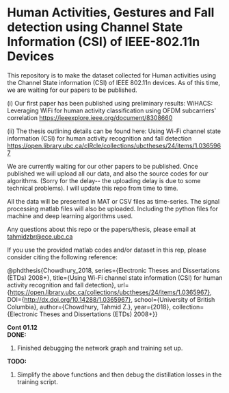 # Human Activities, Gestures and Fall detection using Channel State Information (CSI) of IEEE-802.11n Devices
This repository is to make the dataset collected for Human activities using the Channel State information (CSI) of IEEE 802.11n devices. 
As of this time, we are waiting for our papers to be published. 

(i) Our first paper has been published using preliminary results:
WiHACS: Leveraging WiFi for human activity classification using OFDM subcarriers' correlation
https://ieeexplore.ieee.org/document/8308660

(ii) The thesis outlining details can be found here:
Using Wi-Fi channel state information (CSI) for human activity recognition and fall detection
https://open.library.ubc.ca/cIRcle/collections/ubctheses/24/items/1.0365967

We are currently waiting for our other papers to be published. Once published we will upload all our data, and also the source codes for our algorithms. (Sorry for the delay-- the uploading delay is due to some technical problems). I will update this repo from time to time.

All the data will be presented in MAT or CSV files as time-series. The signal processing matlab files will also be uploaded. Including the python files for machine and deep learning algorithms used.

Any questions about this repo or the papers/thesis, please email at tahmidzbr@ece.ubc.ca

If you use the provided matlab codes and/or dataset in this rep, please consider citing the following reference:
 
 @phdthesis{Chowdhury_2018, series={Electronic Theses and Dissertations (ETDs) 2008+}, title={Using Wi-Fi channel state information (CSI) for human activity recognition and fall detection}, url={https://open.library.ubc.ca/collections/ubctheses/24/items/1.0365967}, DOI={http://dx.doi.org/10.14288/1.0365967}, school={University of British Columbia}, author={Chowdhury, Tahmid Z.}, year={2018}, collection={Electronic Theses and Dissertations (ETDs) 2008+}}

**Cont**
**01.12**   
**DONE:**  
1.  Finished debugging the network graph and training set up.

**TODO:**  
1.  Simplify the above functions and then debug the distillation losses in the training script.
